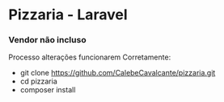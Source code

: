 # Pizzaria - Laravel 

### Vendor não incluso
Processo alterações funcionarem Corretamente:

- git clone https://github.com/CalebeCavalcante/pizzaria.git
- cd pizzaria
- composer install
